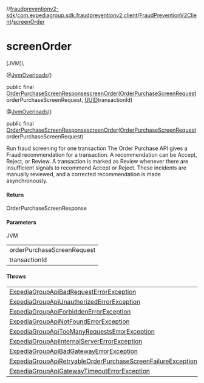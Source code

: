//[fraudpreventionv2-sdk](../../../index.md)/[com.expediagroup.sdk.fraudpreventionv2.client](../index.md)/[FraudPreventionV2Client](index.md)/[screenOrder](screen-order.md)

# screenOrder

[JVM]\

@[JvmOverloads](https://kotlinlang.org/api/latest/jvm/stdlib/kotlin.jvm/-jvm-overloads/index.html)()

public final [OrderPurchaseScreenResponse](../../com.expediagroup.sdk.fraudpreventionv2.models/-order-purchase-screen-response/index.md)[screenOrder](screen-order.md)([OrderPurchaseScreenRequest](../../com.expediagroup.sdk.fraudpreventionv2.models/-order-purchase-screen-request/index.md)orderPurchaseScreenRequest, [UUID](https://docs.oracle.com/javase/8/docs/api/java/util/UUID.html)transactionId)

@[JvmOverloads](https://kotlinlang.org/api/latest/jvm/stdlib/kotlin.jvm/-jvm-overloads/index.html)()

public final [OrderPurchaseScreenResponse](../../com.expediagroup.sdk.fraudpreventionv2.models/-order-purchase-screen-response/index.md)[screenOrder](screen-order.md)([OrderPurchaseScreenRequest](../../com.expediagroup.sdk.fraudpreventionv2.models/-order-purchase-screen-request/index.md)orderPurchaseScreenRequest)

Run fraud screening for one transaction The Order Purchase API gives a Fraud recommendation for a transaction. A recommendation can be Accept, Reject, or Review. A transaction is marked as Review whenever there are insufficient signals to recommend Accept or Reject. These incidents are manually reviewed, and a corrected recommendation is made asynchronously.

#### Return

OrderPurchaseScreenResponse

#### Parameters

JVM

| |
|---|
| orderPurchaseScreenRequest |
| transactionId | The transaction id for the request (optional, defaults to a new UUID) |

#### Throws

| |
|---|
| [ExpediaGroupApiBadRequestErrorException](../../com.expediagroup.sdk.fraudpreventionv2.models.exception/-expedia-group-api-bad-request-error-exception/index.md) |
| [ExpediaGroupApiUnauthorizedErrorException](../../com.expediagroup.sdk.fraudpreventionv2.models.exception/-expedia-group-api-unauthorized-error-exception/index.md) |
| [ExpediaGroupApiForbiddenErrorException](../../com.expediagroup.sdk.fraudpreventionv2.models.exception/-expedia-group-api-forbidden-error-exception/index.md) |
| [ExpediaGroupApiNotFoundErrorException](../../com.expediagroup.sdk.fraudpreventionv2.models.exception/-expedia-group-api-not-found-error-exception/index.md) |
| [ExpediaGroupApiTooManyRequestsErrorException](../../com.expediagroup.sdk.fraudpreventionv2.models.exception/-expedia-group-api-too-many-requests-error-exception/index.md) |
| [ExpediaGroupApiInternalServerErrorException](../../com.expediagroup.sdk.fraudpreventionv2.models.exception/-expedia-group-api-internal-server-error-exception/index.md) |
| [ExpediaGroupApiBadGatewayErrorException](../../com.expediagroup.sdk.fraudpreventionv2.models.exception/-expedia-group-api-bad-gateway-error-exception/index.md) |
| [ExpediaGroupApiRetryableOrderPurchaseScreenFailureException](../../com.expediagroup.sdk.fraudpreventionv2.models.exception/-expedia-group-api-retryable-order-purchase-screen-failure-exception/index.md) |
| [ExpediaGroupApiGatewayTimeoutErrorException](../../com.expediagroup.sdk.fraudpreventionv2.models.exception/-expedia-group-api-gateway-timeout-error-exception/index.md) |
